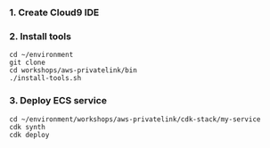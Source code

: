 ### 1. Create Cloud9 IDE
### 2. Install tools
```
cd ~/environment
git clone 
cd workshops/aws-privatelink/bin
./install-tools.sh
```
### 3. Deploy ECS service
```
cd ~/environment/workshops/aws-privatelink/cdk-stack/my-service
cdk synth
cdk deploy
```